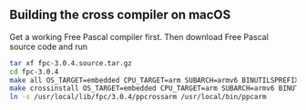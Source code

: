 ## Building the cross compiler on macOS

Get a working Free Pascal compiler first. Then download Free Pascal source code and run

```sh
tar xf fpc-3.0.4.source.tar.gz
cd fpc-3.0.4
make all OS_TARGET=embedded CPU_TARGET=arm SUBARCH=armv6 BINUTILSPREFIX=arm-none-eabi-
make crossinstall OS_TARGET=embedded CPU_TARGET=arm SUBARCH=armv6 BINUTILSPREFIX=arm-none-eabi-
ln -s /usr/local/lib/fpc/3.0.4/ppcrossarm /usr/local/bin/ppcarm
```
